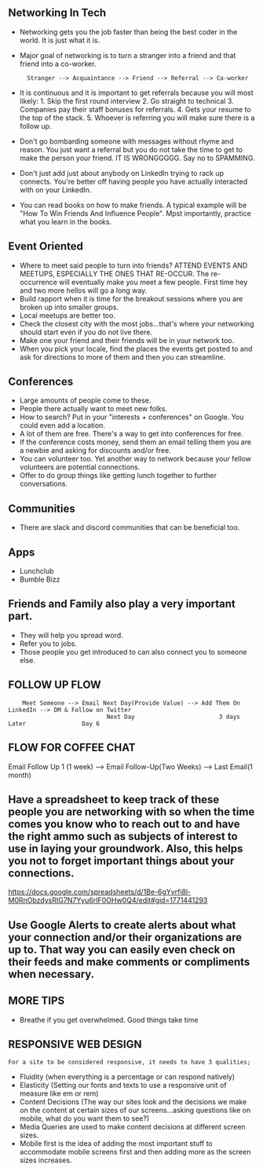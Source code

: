 ## Networking In Tech

- Networking gets you the job faster than being the best coder in the world. It is just what it is.
- Major goal of networking is to turn a stranger into a friend and that friend into a co-worker.

        Stranger --> Acquaintance --> Friend --> Referral --> Co-worker

- It is continuous and it is important to get referrals because you will most likely:
        1. Skip the first round interview
        2. Go straight to technical
        3. Companies pay their staff bonuses for referrals.
        4. Gets your resume to the top of the stack.
        5. Whoever is referring you will make sure there is a follow up.

- Don't go bombarding someone with messages without rhyme and reason. You just want a referral but you do not take the time to get to make the person your friend. IT IS WRONGGGGG. Say no to SPAMMING.
- Don't just add just about anybody on LinkedIn trying to rack up connects. You're better off having people you have actually interacted with on your LinkedIn.
- You can read books on how to make friends. A typical example will be "How To Win Friends And Influence People". Mpst importantly, practice what you learn in the books.

## Event Oriented

- Where to meet said people to turn into friends? ATTEND EVENTS AND MEETUPS, ESPECIALLY THE ONES THAT RE-OCCUR. The re-occurrence will eventually make you meet a few people. First time hey and two more hellos will go a long way. 
- Build rapport when it is time for the breakout sessions where you are broken up into smaller groups.
- Local meetups are better too.
- Check the closest city with the most jobs...that's where your networking should start even if you do not live there.
- Make one your friend and their friends will be in your network too.
- When you pick your locale, find the places the events get posted to and ask for directions to more of them and then you can streamline.

## Conferences
- Large amounts of people come to these.
- People there actually want to meet new folks.
- How to search? Put in your "interests + conferences" on Google. You could even add a location.
- A lot of them are free. There's a way to get into conferences for free.
- If the conference costs money, send them an email telling them you are a newbie and asking for discounts and/or free.
- You can volunteer too. Yet another way to network because your fellow volunteers are potential connections.
- Offer to do group things like getting lunch together to further conversations.

## Communities
- There are slack and discord communities that can be beneficial too.

## Apps
- Lunchclub
- Bumble Bizz

## Friends and Family also play a very important part.
- They will help you spread word.
- Refer you to jobs.
- Those people you get introduced to can also connect you to someone else.


## FOLLOW UP FLOW

        Meet Someone --> Email Next Day(Provide Value) --> Add Them On LinkedIn --> DM & Follow on Twitter
                                Next Day                        3 days Later                Day 6

## FLOW FOR COFFEE CHAT
Email Follow Up 1 (1 week) --> Email Follow-Up(Two Weeks) --> Last Email(1 month)
## Have a spreadsheet to keep track of these people you are networking with so when the time comes you know who to reach out to and have the right ammo such as subjects of interest to use in laying your groundwork. Also, this helps you not to forget important things about your connections.

https://docs.google.com/spreadsheets/d/1Be-6gYvrfi8l-M0RnObzdysRIG7N7Yyu6rIF0OHw0Q4/edit#gid=1771441293

## Use Google Alerts to create alerts about what your connection and/or their organizations are up to. That way you can easily even check on their feeds and make comments or compliments when necessary.
## MORE TIPS

- Breathe if you get overwhelmed. Good things take time

## RESPONSIVE WEB DESIGN
    For a site to be considered responsive, it needs to have 3 qualities;
- Fluidity (when everything is a percentage or can respond natively)
- Elasticity (Setting our fonts and texts to use a responsive unit of measure like em or rem)
- Content Decisions (The way our sites look and the decisions we make on the content at certain sizes of our screens...asking questions like on mobile, what do you want them to see?)
- Media Queries are used to make content decisions at different screen sizes.
- Mobile first is the idea of adding the most important stuff to accommodate mobile screens first and then adding more as the screen sizes increases.